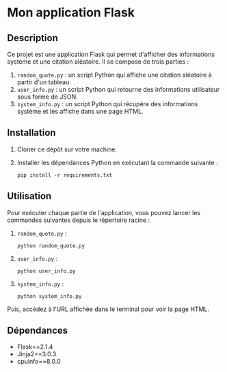# Mon application Flask

## Description

Ce projet est une application Flask qui permet d'afficher des informations système et une citation aléatoire. Il se compose de trois parties :

1. `random_quote.py` : un script Python qui affiche une citation aléatoire à partir d'un tableau.
2. `user_info.py` : un script Python qui retourne des informations utilisateur sous forme de JSON.
3. `system_info.py` : un script Python qui récupère des informations système et les affiche dans une page HTML.

## Installation

1. Cloner ce dépôt sur votre machine.
2. Installer les dépendances Python en exécutant la commande suivante :

    ```
    pip install -r requirements.txt
    ```

## Utilisation

Pour exécuter chaque partie de l'application, vous pouvez lancer les commandes suivantes depuis le répertoire racine :

1. `random_quote.py` :

    ```
    python random_quote.py
    ```

2. `user_info.py` :

    ```
    python user_info.py
    ```

3. `system_info.py` :

    ```
    python system_info.py
    ```

Puis, accédez à l'URL affichée dans le terminal pour voir la page HTML.

## Dépendances

- Flask==2.1.4
- Jinja2==3.0.3
- cpuinfo==8.0.0
